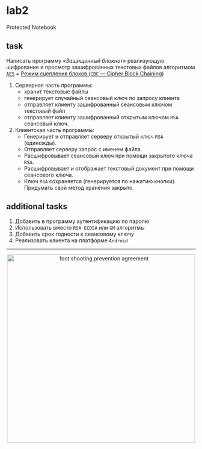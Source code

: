 # lab2
Protected Notebook

## task
Написать программу *«Защищенный блокнот»* реализующую шифрование и просмотр зашифрованных текстовых файлов алгоритмом [`AES`](https://ru.wikipedia.org/wiki/Advanced_Encryption_Standard) + [Режим сцепления блоков (`СВС` — Cipher Block Chaining)](https://ru.wikipedia.org/wiki/%D0%A0%D0%B5%D0%B6%D0%B8%D0%BC_%D1%88%D0%B8%D1%84%D1%80%D0%BE%D0%B2%D0%B0%D0%BD%D0%B8%D1%8F#Cipher_Block_Chaining_.28CBC.29)

1. Серверная часть программы:
	* хранит текстовые файлы
	* генерирует случайный сеансовый ключ по запросу клиента
	* отправляет клиенту зашифрованный сеансовым ключом текстовый файл
	* отправляет клиенту зашифрованный открытым ключом `RSA` сеансовый ключ.
2. Клиентская часть программы:
	* Генерирует и отправляет серверу открытый ключ `RSA` (единожды).
	* Отправляет серверу запрос с именем файла.
	* Расшифровывает сеансовый ключ при помощи закрытого ключа `RSA`.
	* Расшифровывает и отображает текстовый документ при помощи сеансового ключа.
	* Ключ `RSA` сохраняется (генерируется по нажатию кнопки). Придумать свой метод хранения закрыто.

## additional tasks
1. Добавить в программу аутентификацию по паролю
2. Использовать вместо `RSA ECDSA` или `GM` алгоритмы
3. Добавить срок годности к сеансовому ключу
4. Реализовать клиента на платформе `Android`

***
<p align="center">
  <img width="500px" alt="foot shooting prevention agreement" src="https://github.com/Drapegnik/bsu/raw/master/cryptography/lab2/foot-shooting-prevention-agreement.png"/>
</p>
